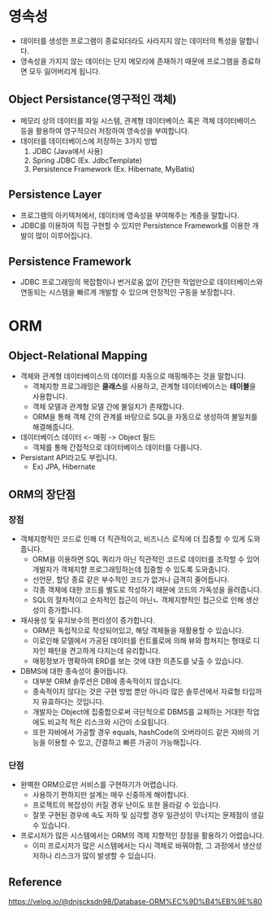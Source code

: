 # 영속성
- 데이터를 생성한 프로그램이 종료되더라도 사라지지 않는 데이터의 특성을 말합니다.
- 영속성을 가지지 않는 데이터는 단지 메모리에 존재하기 때문에 프로그램을 종료하면 모두 잃어버리게 됩니다.

## Object Persistance(영구적인 객체)
- 메모리 상의 데이터를 파일 시스템, 관계형  데이터베이스 혹은 객체 데이터베이스 등을 활용하여 영구적으러 저장하여 영속성을 부여합니다.
- 데이터를 데이터베이스에 저장하는 3가지 방법  
    1) JDBC (Java에서 사용)
    2) Spring JDBC (Ex. JdbcTemplate) 
    3) Persistence Framework (Ex. Hibernate, MyBatis)

## Persistence Layer
- 프로그램의 아키텍처에서, 데이터에 영속성을 부여해주는 계층을 말합니다.
- JDBC를 이용하여 직접 구현할 수 있지만 Persistence Framework를 이용한 개발이 많이 이루어집니다.

## Persistence Framework
- JDBC 프로그래밍의 복잡함이나 번거로움 없이 간단한 작업만으로 데이터베이스와 연동되는 시스템을 빠르게 개발할 수 있으며 안정적인 구동을 보장합니다.

# ORM
## Object-Relational Mapping
- 객체와 관계형 데이터베이스의 데이터를 자동으로 매핑해주는 것을 말합니다.
    - 객체지향 프로그래밍은 **클래스**를 사용하고, 관계형 데이터베이스는 **테이블**을 사용합니다.
    - 객체 모델과 관계형 모델 간에 불일치가 존재합니다.
    - ORM을 통해 객체 간의 관계를 바탕으로 SQL을 자동으로 생성하여 불일치를 해결해줍니다.
- 데이터베이스 데이터 <- 매핑 -> Object 필드
    - 객체를 통해 간접적으로 데이터베이스 데이터를 다룹니다.
- Persistant API라고도 부립니다.
    - Ex) JPA, Hibernate

## ORM의 장단점
### 장점
- 객체지향적인 코드로 인해 더 직관적이고, 비즈니스 로직에 더 집중할 수 있게 도와줍니다.
    - ORM을 이용하면 SQL 쿼리가 아닌 직관적인 코드로 데이터를 조작할 수 있어 개발자가 객체지향 프로그래밍하는데 집중할 수 있도록 도와줍니다.
    - 선언문, 할당 종료 같은 부수적인 코드가 없거나 급격히 줄어듭니다.
    - 각종 객체에 대한 코드를 별도로 작성하기 때문에 코드의 가독성을 올려줍니다.
    - SQL의 절차적이고 순차적인 접근이 아닌ㄴ 객체지향적인 접근으로 인해 생산성이 증가합니다.
- 재사용성 및 유지보수의 편리성이 증가합니다.
    - ORM은 독립적으로 작성되어있고, 해당 객체들을 재활용할 수 있습니다.
    - 이로인해 모델에서 가공된 데이터를 컨트롤로에 의해 뷰와 합쳐지는 형태로 디자인 패턴을 견고하게 다지는데 유리합니다.
    - 매핑정보가 명확하여 ERD를 보는 것에 대한 의존도를 낮출 수 있습니다.
- DBMS에 대한 종속성이 줄어듭니다.
    - 대부분 ORM 솔루션은 DB에 종속적이지 않습니다.
    - 종속적이지 않다는 것은 구현 방법 뿐만 아니라 많은 솔루션에서 자료형 타입까지 유효하다는 것입니다.
    - 개발자는 Object에  집중합으로써 극단적으로 DBMS를 교체하는 거대한 작업에도 비교적 적은 리스크와 시간이 소요됩니다.
    - 또한 자바에서 가공할 경우 equals, hashCode의 오버라이드 같은 자바의 기능을 이용할 수 있고, 간결하고 빠른 가공이 가능해집니다.
### 단점
- 완벽한 ORM으로만 서비스를 구현하기가 어렵습니다.
    - 사용하기 편하지만 설계는 매우 신중하게 해야합니다.
    - 프로젝트의 복잡성이 커질 경우 난이도 또한 올라갈 수 있습니다.
    - 잘못 구현된 경우에 속도 저하 및 심각할 경우 일관성이 무너지는 문제점이 생길 수 있습니다.
- 프로시저가 많은 시스템에서는 ORM의 객제 지향적인 장점을 활용하기 어렵습니다.
    - 이미 프로시저가 많은 시스템에서는 다시 객체로 바꿔야함, 그 과정에서 생산성 저하나 리스크가 많이 발생할 수 있습니다.

## Reference
https://velog.io/@dnjscksdn98/Database-ORM%EC%9D%B4%EB%9E%80
